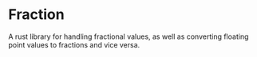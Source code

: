 # Fraction
A rust library for handling fractional values, as well as converting floating point values to fractions and vice versa. 
